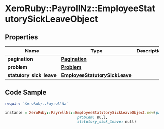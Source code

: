 # XeroRuby::PayrollNz::EmployeeStatutorySickLeaveObject

## Properties

Name | Type | Description | Notes
------------ | ------------- | ------------- | -------------
**pagination** | [**Pagination**](Pagination.md) |  | [optional] 
**problem** | [**Problem**](Problem.md) |  | [optional] 
**statutory_sick_leave** | [**EmployeeStatutorySickLeave**](EmployeeStatutorySickLeave.md) |  | [optional] 

## Code Sample

```ruby
require 'XeroRuby::PayrollNz'

instance = XeroRuby::PayrollNz::EmployeeStatutorySickLeaveObject.new(pagination: null,
                                 problem: null,
                                 statutory_sick_leave: null)
```


